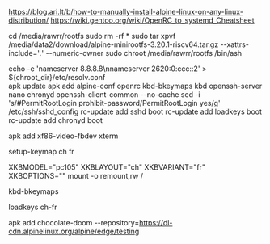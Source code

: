 https://blog.ari.lt/b/how-to-manually-install-alpine-linux-on-any-linux-distribution/
https://wiki.gentoo.org/wiki/OpenRC_to_systemd_Cheatsheet

cd /media/rawrr/rootfs
sudo rm -rf *
sudo tar xpvf /media/data2/download/alpine-minirootfs-3.20.1-riscv64.tar.gz --xattrs-include='*.*' --numeric-owner
sudo chroot /media/rawrr/rootfs /bin/ash

echo -e 'nameserver 8.8.8.8\nnameserver 2620:0:ccc::2' > ${chroot_dir}/etc/resolv.conf	
apk update
apk add alpine-conf openrc kbd-bkeymaps kbd openssh-server nano chronyd openssh-client-common --no-cache
sed -i 's/#PermitRootLogin prohibit-password/PermitRootLogin yes/g' /etc/ssh/sshd_config
rc-update add sshd boot
rc-update add loadkeys boot
rc-update add chronyd boot

apk add xf86-video-fbdev xterm

setup-keymap ch fr 

XKBMODEL="pc105"
XKBLAYOUT="ch"
XKBVARIANT="fr"
XKBOPTIONS=""
mount -o remount,rw /

kbd-bkeymaps

loadkeys ch-fr

apk add chocolate-doom --repository=https://dl-cdn.alpinelinux.org/alpine/edge/testing

